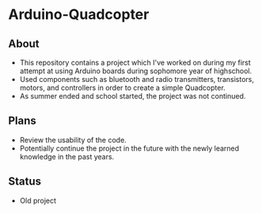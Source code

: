 # Arduino-Quadcopter
## About
- This repository contains a project which I've worked on during my first attempt at using Arduino boards during sophomore year of highschool.
- Used components such as bluetooth and radio transmitters, transistors, motors, and controllers in order to create a simple Quadcopter.
- As summer ended and school started, the project was not continued.
## Plans
- Review the usability of the code.
- Potentially continue the project in the future with the newly learned knowledge in the past years.
## Status
- Old project
